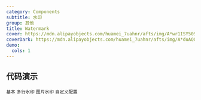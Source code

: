 ```yaml
---
category: Components
subtitle: 水印
group: 其他
title: Watermark
cover: https://mdn.alipayobjects.com/huamei_7uahnr/afts/img/A*wr1ISY50SyYAAAAAAAAAAAAADrJ8AQ/original
coverDark: https://mdn.alipayobjects.com/huamei_7uahnr/afts/img/A*duAQQbjHlHQAAAAAAAAAAAAADrJ8AQ/original
demo:
  cols: 1
---
```


## 代码演示

<!-- prettier-ignore -->
<code src="./demo/basic.tsx">基本</code>
<code src="./demo/multi-line.tsx">多行水印</code>
<code src="./demo/image.tsx">图片水印</code>
<code src="./demo/custom.tsx">自定义配置</code>
